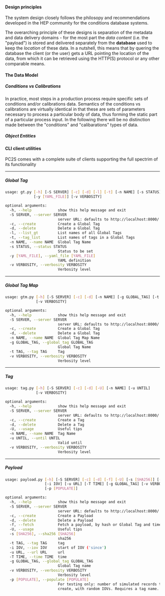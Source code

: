 #### Design principles

<!-- ![foo!](/static/images/sphenix-logo-black-bg.png "San Juan Mountains") -->

The system design closely follows the philosopy and recommendations
developed in the HEP community for the conditions database systems.

The overarching principle of these designs is separation of the
metadata and data delivery domains - 
for the most part the *data content* (i.e. the "payload")
is stored and delivered separately from the **database**
used to keep the *location* of these data. In a nutshell, this means that by
quering the database the client (or the user) gets a URL pointing
the location of the data, from which it can be retrieved using
the HTTP(S) protocol or any other comparable means.

#### The Data Model
##### Conditions vs Calibrations
In practice, most steps in a production process require
specific sets of conditions and/or calibrations data. Semantics
of the conditions vs calibrations are virtually identical in that
these are sets of parameters necessary to process a particular
body of data, thus forming the static part of a particular process
input. In the following there will be no distinction made between
the "conditions" and "calibarations" types of data.

##### Object Entities


#### CLI client utilities
PC2S comes with a complete suite of clients supporting the full
spectrim of its functionality

<hr/>

##### Global Tag
```bash
usage: gt.py [-h] [-S SERVER] [-c] [-d] [-l] [-t] [-n NAME] [-s STATUS]
             [-y [YAML_FILE]] [-v VERBOSITY]

optional arguments:
  -h, --help            show this help message and exit
  -S SERVER, --server SERVER
                        server URL: defaults to http://localhost:8000/
  -c, --create          Create a Global Tag
  -d, --delete          Delete a Global Tag
  -l, --list_gt         List names of all Global Tags
  -t, --tag_list        List names of tags in a Global Tags
  -n NAME, --name NAME  Global Tag Name
  -s STATUS, --status STATUS
                        Status to be set
  -y [YAML_FILE], --yaml_file [YAML_FILE]
                        YAML definition
  -v VERBOSITY, --verbosity VERBOSITY
                        Verbosity level
```
<hr/>

##### Global Tag Map
```bash
usage: gtm.py [-h] [-S SERVER] [-c] [-d] [-n NAME] [-g GLOBAL_TAG] [-t TAG]
              [-v VERBOSITY]

optional arguments:
  -h, --help            show this help message and exit
  -S SERVER, --server SERVER
                        server URL: defaults to http://localhost:8000/
  -c, --create          Create a Global Tag
  -d, --delete          Delete a Global Tag
  -n NAME, --name NAME  Global Tag Map Name
  -g GLOBAL_TAG, --global_tag GLOBAL_TAG
                        Global Tag Name
  -t TAG, --tag TAG     Tag
  -v VERBOSITY, --verbosity VERBOSITY
                        Verbosity level
```

<hr/>

##### Tag
```bash
usage: tag.py [-h] [-S SERVER] [-c] [-d] [-U] [-n NAME] [-u UNTIL]
              [-v VERBOSITY]

optional arguments:
  -h, --help            show this help message and exit
  -S SERVER, --server SERVER
                        server URL: defaults to http://localhost:8000/
  -c, --create          Create a Tag
  -d, --delete          Delete a Tag
  -U, --usage           Useful tips
  -n NAME, --name NAME  Tag Name
  -u UNTIL, --until UNTIL
                        Valid until
  -v VERBOSITY, --verbosity VERBOSITY
                        Verbosity level
```
<hr/>

##### Payload
```bash
usage: payload.py [-h] [-S SERVER] [-c] [-d] [-f] [-U] [-s [SHA256]] [-t TAG]
                  [-i IOV] [-u URL] [-T TIME] [-g GLOBAL_TAG] [-v VERBOSITY]
                  [-p [POPULATE]]

optional arguments:
  -h, --help            show this help message and exit
  -S SERVER, --server SERVER
                        server URL: defaults to http://localhost:8000/
  -c, --create          Create a Payload
  -d, --delete          Delete a Payload
  -f, --fetch           Fetch a payload, by hash or Global Tag and time value
  -U, --usage           Useful tips
  -s [SHA256], --sha256 [SHA256]
                        sha256
  -t TAG, --tag TAG     tag
  -i IOV, --iov IOV     start of IOV ('since')
  -u URL, --url URL     url
  -T TIME, --time TIME  time
  -g GLOBAL_TAG, --global_tag GLOBAL_TAG
                        Global Tag name
  -v VERBOSITY, --verbosity VERBOSITY
                        Verbosity level
  -p [POPULATE], --populate [POPULATE]
                        For testing only: number of simulated records to
                        create, with random IOVs. Requires a tag name.
```


